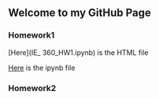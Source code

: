 ## Welcome to  my GitHub Page 

### Homework1
[Here](IE_ 360_HW1.ipynb) is the HTML file 

[Here](IE_360_HW1.ipynb) is the ipynb file



### Homework2



